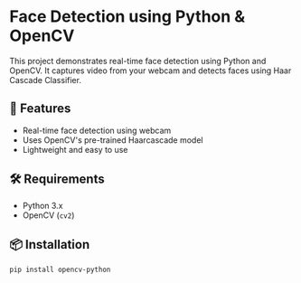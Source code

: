 # Face Detection using Python & OpenCV

This project demonstrates real-time face detection using Python and OpenCV. It captures video from your webcam and detects faces using Haar Cascade Classifier.

## 🚀 Features

- Real-time face detection using webcam
- Uses OpenCV's pre-trained Haarcascade model
- Lightweight and easy to use

## 🛠️ Requirements

- Python 3.x
- OpenCV (`cv2`)

## 📦 Installation

```bash
pip install opencv-python
